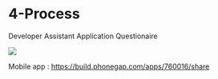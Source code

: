 4-Process
=========

Developer Assistant Application Questionaire

<img class="qr-code" src="https://chart.googleapis.com/chart?chs=150x150&amp;cht=qr&amp;chl=http://build.phonegap.com/apps/760016/install/?qr_key=1CYyu2um2k9JEX78i7H8&amp;chld=L|1&amp;choe=UTF-8">

Mobile app : https://build.phonegap.com/apps/760016/share
